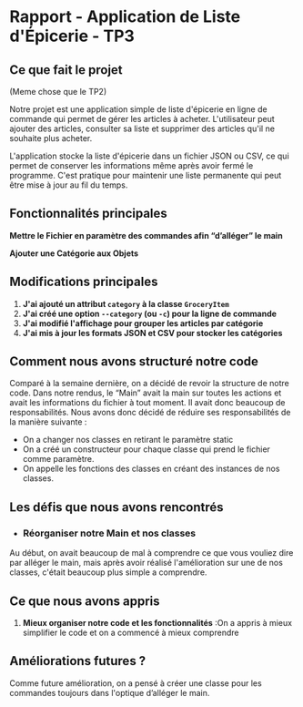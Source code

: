 # **Rapport \- Application de Liste d'Épicerie \- TP3**

## **Ce que fait le projet**

(Meme chose que le TP2)

Notre projet est une application simple de liste d'épicerie en ligne de commande qui permet de gérer les articles à acheter. L'utilisateur peut ajouter des articles, consulter sa liste et supprimer des articles qu'il ne souhaite plus acheter.

L'application stocke la liste d'épicerie dans un fichier JSON ou CSV, ce qui permet de conserver les informations même après avoir fermé le programme. C'est pratique pour maintenir une liste permanente qui peut être mise à jour au fil du temps.

## **Fonctionnalités principales**

**Mettre le Fichier en paramètre des commandes afin “d’alléger” le main**

**Ajouter une Catégorie aux Objets** 

## **Modifications principales**

1. **J'ai ajouté un attribut `category` à la classe `GroceryItem`**  
2. **J'ai créé une option `--category` (ou `-c`) pour la ligne de commande**  
3. **J'ai modifié l'affichage pour grouper les articles par catégorie**  
4. **J'ai mis à jour les formats JSON et CSV pour stocker les catégories**

## **Comment nous avons structuré notre code**

Comparé à la semaine dernière, on a décidé de revoir la structure de notre code. Dans notre rendus, le “Main” avait la main sur toutes les actions et avait les informations du fichier à tout moment. Il avait donc beaucoup de responsabilités. Nous avons donc décidé de réduire ses responsabilités de la manière suivante : 

- On a changer nos classes en retirant le paramètre static  
- On a créé un constructeur pour chaque classe qui prend le fichier comme paramètre.  
- On appelle les fonctions des classes en créant des instances de nos classes.

## **Les défis que nous avons rencontrés**

- ### **Réorganiser notre Main et nos classes** 

Au début, on avait beaucoup de mal à comprendre ce que vous vouliez dire par alléger le main, mais après avoir réalisé l'amélioration sur une de nos classes, c'était beaucoup plus simple a comprendre.

## **Ce que nous avons appris**

1. **Mieux organiser notre code et les fonctionnalités** :On a appris à mieux simplifier le code et on a commencé à mieux comprendre

## **Améliorations futures ?**

Comme future amélioration, on a pensé à créer une classe pour les commandes toujours dans l'optique d’alléger le main.

